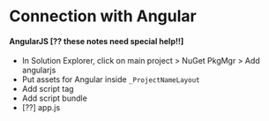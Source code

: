 # Connection with Angular

#### AngularJS [?? these notes need special help!!]
* In Solution Explorer, click on main project > NuGet PkgMgr > Add angularjs
* Put assets for Angular inside `_ProjectNameLayout`
* Add script tag
* Add script bundle
* [??] app.js
